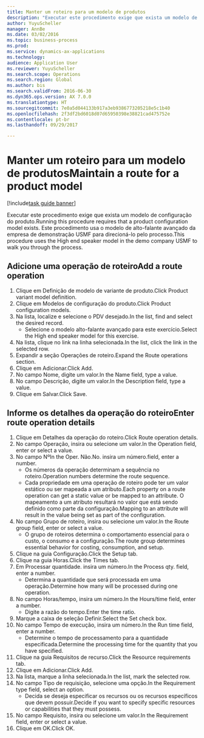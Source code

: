```yaml
--- 
title: Manter um roteiro para um modelo de produtos
description: "Executar este procedimento exige que exista um modelo de configuração do produto."
author: YuyuScheller
manager: AnnBe
ms.date: 03/02/2016
ms.topic: business-process
ms.prod: 
ms.service: dynamics-ax-applications
ms.technology: 
audience: Application User
ms.reviewer: YuyuScheller
ms.search.scope: Operations
ms.search.region: Global
ms.author: bis
ms.search.validFrom: 2016-06-30
ms.dyn365.ops.version: AX 7.0.0
ms.translationtype: HT
ms.sourcegitcommit: 7e0a5d044133b917a3eb9386773205218e5c1b40
ms.openlocfilehash: 2f3df2bd6018d07d65950398e38821cad475752e
ms.contentlocale: pt-br
ms.lasthandoff: 09/29/2017

---
```

# <a name="maintain-a-route-for-a-product-model"></a><span data-ttu-id="57597-103">Manter um roteiro para um modelo de produtos</span><span class="sxs-lookup"><span data-stu-id="57597-103">Maintain a route for a product model</span></span>

[!include[task guide banner](../../includes/task-guide-banner.md)]

<span data-ttu-id="57597-104">Executar este procedimento exige que exista um modelo de configuração do produto.</span><span class="sxs-lookup"><span data-stu-id="57597-104">Running this procedure requires that a product configuration model exists.</span></span> <span data-ttu-id="57597-105">Este procedimento usa o modelo de alto-falante avançado da empresa de demonstração USMF para direcioná-lo pelo processo.</span><span class="sxs-lookup"><span data-stu-id="57597-105">This procedure uses the High end speaker model in the demo company USMF to walk you through the process.</span></span>


## <a name="add-a-route-operation"></a><span data-ttu-id="57597-106">Adicione uma operação de roteiro</span><span class="sxs-lookup"><span data-stu-id="57597-106">Add a route operation</span></span>
1. <span data-ttu-id="57597-107">Clique em Definição de modelo de variante de produto.</span><span class="sxs-lookup"><span data-stu-id="57597-107">Click Product variant model definition.</span></span>
2. <span data-ttu-id="57597-108">Clique em Modelos de configuração do produto.</span><span class="sxs-lookup"><span data-stu-id="57597-108">Click Product configuration models.</span></span>
3. <span data-ttu-id="57597-109">Na lista, localize e selecione o PDV desejado.</span><span class="sxs-lookup"><span data-stu-id="57597-109">In the list, find and select the desired record.</span></span>
    * <span data-ttu-id="57597-110">Selecione o modelo alto-falante avançado para este exercício.</span><span class="sxs-lookup"><span data-stu-id="57597-110">Select the High end speaker model for this exercise.</span></span>  
4. <span data-ttu-id="57597-111">Na lista, clique no link na linha selecionada.</span><span class="sxs-lookup"><span data-stu-id="57597-111">In the list, click the link in the selected row.</span></span>
5. <span data-ttu-id="57597-112">Expandir a seção Operações de roteiro.</span><span class="sxs-lookup"><span data-stu-id="57597-112">Expand the Route operations section.</span></span>
6. <span data-ttu-id="57597-113">Clique em Adicionar.</span><span class="sxs-lookup"><span data-stu-id="57597-113">Click Add.</span></span>
7. <span data-ttu-id="57597-114">No campo Nome, digite um valor.</span><span class="sxs-lookup"><span data-stu-id="57597-114">In the Name field, type a value.</span></span>
8. <span data-ttu-id="57597-115">No campo Descrição, digite um valor.</span><span class="sxs-lookup"><span data-stu-id="57597-115">In the Description field, type a value.</span></span>
9. <span data-ttu-id="57597-116">Clique em Salvar.</span><span class="sxs-lookup"><span data-stu-id="57597-116">Click Save.</span></span>

## <a name="enter-route-operation-details"></a><span data-ttu-id="57597-117">Informe os detalhes da operação do roteiro</span><span class="sxs-lookup"><span data-stu-id="57597-117">Enter route operation details</span></span>
1. <span data-ttu-id="57597-118">Clique em Detalhes da operação do roteiro.</span><span class="sxs-lookup"><span data-stu-id="57597-118">Click Route operation details.</span></span>
2. <span data-ttu-id="57597-119">No campo Operação, insira ou selecione um valor.</span><span class="sxs-lookup"><span data-stu-id="57597-119">In the Operation field, enter or select a value.</span></span>
3. <span data-ttu-id="57597-120">No campo Nº</span><span class="sxs-lookup"><span data-stu-id="57597-120">In the Oper.</span></span> <span data-ttu-id="57597-121">Não.</span><span class="sxs-lookup"><span data-stu-id="57597-121">No.</span></span> <span data-ttu-id="57597-122">insira um número.</span><span class="sxs-lookup"><span data-stu-id="57597-122">field, enter a number.</span></span>
    * <span data-ttu-id="57597-123">Os números da operação determinam a sequência no roteiro.</span><span class="sxs-lookup"><span data-stu-id="57597-123">Operation numbers determine the route sequence.</span></span>  
    * <span data-ttu-id="57597-124">Cada propriedade em uma operação de roteiro pode ter um valor estático ou ser mapeada a um atributo.</span><span class="sxs-lookup"><span data-stu-id="57597-124">Each property on a route operation can get a static value or be mapped to an attribute.</span></span> <span data-ttu-id="57597-125">O mapeamento a um atributo resultará no valor que está sendo definido como parte da configuração.</span><span class="sxs-lookup"><span data-stu-id="57597-125">Mapping to an attribute will result in the value being set as part of the configuration.</span></span>  
4. <span data-ttu-id="57597-126">No campo Grupo de roteiro, insira ou selecione um valor.</span><span class="sxs-lookup"><span data-stu-id="57597-126">In the Route group field, enter or select a value.</span></span>
    * <span data-ttu-id="57597-127">O grupo de roteiros determina o comportamento essencial para o custo, o consumo e a configuração.</span><span class="sxs-lookup"><span data-stu-id="57597-127">The route group determines essential behavior for costing, consumption, and setup.</span></span>  
5. <span data-ttu-id="57597-128">Clique na guia Configuração.</span><span class="sxs-lookup"><span data-stu-id="57597-128">Click the Setup tab.</span></span>
6. <span data-ttu-id="57597-129">Clique na guia Horas.</span><span class="sxs-lookup"><span data-stu-id="57597-129">Click the Times tab.</span></span>
7. <span data-ttu-id="57597-130">Em Processar quantidade. insira um número.</span><span class="sxs-lookup"><span data-stu-id="57597-130">In the Process qty. field, enter a number.</span></span>
    * <span data-ttu-id="57597-131">Determina a quantidade que será processada em uma operação.</span><span class="sxs-lookup"><span data-stu-id="57597-131">Determine how many will be processed during one operation.</span></span>  
8. <span data-ttu-id="57597-132">No campo Horas/tempo, insira um número.</span><span class="sxs-lookup"><span data-stu-id="57597-132">In the Hours/time field, enter a number.</span></span>
    * <span data-ttu-id="57597-133">Digite a razão do tempo.</span><span class="sxs-lookup"><span data-stu-id="57597-133">Enter the time ratio.</span></span>  
9. <span data-ttu-id="57597-134">Marque a caixa de seleção Definir.</span><span class="sxs-lookup"><span data-stu-id="57597-134">Select the Set check box.</span></span>
10. <span data-ttu-id="57597-135">No campo Tempo de execução, insira um número.</span><span class="sxs-lookup"><span data-stu-id="57597-135">In the Run time field, enter a number.</span></span>
    * <span data-ttu-id="57597-136">Determine o tempo de processamento para a quantidade especificada.</span><span class="sxs-lookup"><span data-stu-id="57597-136">Determine the processing time for the quantity that you have specified.</span></span>  
11. <span data-ttu-id="57597-137">Clique na guia Requisitos de recurso.</span><span class="sxs-lookup"><span data-stu-id="57597-137">Click the Resource requirements tab.</span></span>
12. <span data-ttu-id="57597-138">Clique em Adicionar.</span><span class="sxs-lookup"><span data-stu-id="57597-138">Click Add.</span></span>
13. <span data-ttu-id="57597-139">Na lista, marque a linha selecionada.</span><span class="sxs-lookup"><span data-stu-id="57597-139">In the list, mark the selected row.</span></span>
14. <span data-ttu-id="57597-140">No campo Tipo de requisição, selecione uma opção.</span><span class="sxs-lookup"><span data-stu-id="57597-140">In the Requirement type field, select an option.</span></span>
    * <span data-ttu-id="57597-141">Decida se deseja especificar os recursos ou os recursos específicos que devem possuir.</span><span class="sxs-lookup"><span data-stu-id="57597-141">Decide if you want to specify specific resources or capabilities that they must possess.</span></span>  
15. <span data-ttu-id="57597-142">No campo Requisito, insira ou selecione um valor.</span><span class="sxs-lookup"><span data-stu-id="57597-142">In the Requirement field, enter or select a value.</span></span>
16. <span data-ttu-id="57597-143">Clique em OK.</span><span class="sxs-lookup"><span data-stu-id="57597-143">Click OK.</span></span>


